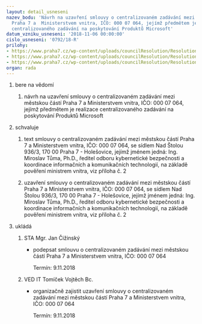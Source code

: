 ```yaml
---
layout: detail_usneseni
nazev_bodu: 'Návrh na uzavření smlouvy o centralizovaném zadávání mezi městskou částí
  Praha 7 a  Ministerstvem vnitra, IČO: 000 07 064, jejímž předmětem je realizace
  centralizovaného zadávání na poskytování Produktů Microsoft'
datum_vzniku_usneseni: '2018-11-06 00:00:00'
cislo_usneseni: '0792/18-R'
prilohy:
- https://www.praha7.cz/wp-content/uploads/councilResolution/Resolutions/30336/export/Duvodova_zprava_microsoft~403853.docx
- https://www.praha7.cz/wp-content/uploads/councilResolution/Resolutions/30336/export/20181018_KSS_REV_SoCZMicrosoft_2018_FINAL_1~403852.docx
- https://www.praha7.cz/wp-content/uploads/councilResolution/Resolutions/30336/export/export~404171.pdf
organ: rada
---
```

<OL class=urzList_view id=urzList>
<LI class=urzClass1><SPAN name="1">bere na vědomí</SPAN> 
<OL class="urzOlClass decimal ">
<LI class=urzClass2 style="TEXT-ALIGN: left"><SPAN>
<P>návrh na uzavření smlouvy o centralizovaném zadávání mezi městskou částí Praha 7 a Ministerstvem vnitra, IČO: 000 07 064, jejímž předmětem je realizace centralizovaného zadávání na poskytování Produktů Microsoft</P></SPAN></LI></OL></LI>
<LI class=urzClass1><SPAN name="24">schvaluje</SPAN> 
<OL class="urzOlClass decimal ">
<LI class=urzClass2 style="TEXT-ALIGN: left"><SPAN>
<P>text smlouvy o centralizovaném zadávání mezi městskou částí Praha 7 a Ministerstvem vnitra, IČO: 000 07 064, se sídlem Nad Štolou 936/3, 170 00 Praha 7 - Holešovice, jejímž jménem jedná: Ing. Miroslav Tůma, Ph.D., ředitel odboru kybernetické bezpečnosti a koordinace informačních a komunikačních technologií, na základě pověření ministrem vnitra, viz příloha č. 2<BR></P></SPAN></LI>
<LI class=urzClass2 style="TEXT-ALIGN: left"><SPAN>
<P>uzavření smlouvy o centralizovaném zadávání mezi městskou částí Praha 7 a Ministerstvem vnitra, IČO: 000 07 064, se sídlem Nad Štolou 936/3, 170 00 Praha 7 - Holešovice, jejímž jménem jedná: Ing. Miroslav Tůma, Ph.D., ředitel odboru kybernetické bezpečnosti a koordinace informačních a komunikačních technologií, na základě pověření ministrem vnitra, viz příloha č. 2</P></SPAN></LI></OL></LI>
<LI class=urzClass1 id=urzUkoly><SPAN name="1">ukládá</SPAN>
<OL class=urzOlClass>
<LI class=urzClass2><SPAN>
<P>STA Mgr. Jan Čižinský</P></SPAN>
<UL class=urzUlClass>
<LI class=urzClass3><SPAN>
<P>podepsat smlouvu o centralizovaném zadávání mezi městskou částí Praha 7 a Ministerstvem vnitra, IČO: 000 07 064</P></SPAN><SPAN class=urzUkolTermin>Termín:&nbsp;9.11.2018</SPAN></LI></UL></LI>
<LI class=urzClass2><SPAN>
<P>VED IT Tomíček Vojtěch Bc.</P></SPAN>
<UL class=urzUlClass>
<LI class=urzClass3><SPAN>
<P>organizačně zajistit uzavření smlouvy o centralizovaném zadávání mezi městskou částí Praha 7 a Ministerstvem vnitra, IČO: 000 07 064</P></SPAN><SPAN class=urzUkolTermin>Termín:&nbsp;9.11.2018</SPAN></LI></UL></LI></OL></LI></OL>
